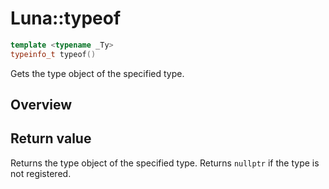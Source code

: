 # Luna::typeof

```c++
template <typename _Ty>
typeinfo_t typeof()
```

Gets the type object of the specified type. 

## Overview


## Return value
Returns the type object of the specified type. Returns `nullptr` if the type is not registered. 


